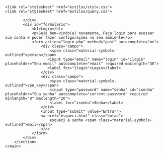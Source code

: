 <!DOCTYPE html>
<html lang="pt-br">
<head>
    <meta charset="UTF-8">
    <meta http-equiv="X-UA-Compatible" content="IE=edge">
    <meta name="viewport" content="width=device-width, initial-scale=1.0">
    <title>Login</title>
    <link rel="stylesheet" href="https://fonts.googleapis.com/css2?family=Material+Symbols+Outlined:opsz,wght,FILL,GRAD@20..48,100..700,0..1,-50..200" />

    <link rel="stylesheet" href="estilos/style.css">
    <link rel="stylesheet" href="estilos/query.css">
</head>
<body>
    <main>
        <section id="login">
            <div id="imagem">
                
            </div>
            <div id="formulario">
                <h1>Login</h1>
                <p>Seja bem-vindo(a) novamente, Faça login para acessar sua conta e poder fazer configurações no seu ambiente</p>
                <form action="login.php" method="post" autocomplete="on">
                    <div class="campo">
                        <span class="material-symbols-outlined">person</span>
                       <input type="email" name="login" id="ilogin" placeholder="Seu email" autocomplete="email" required maxlength="30">
                       <label for="ilogin">Login</label> 
                    </div>
                    <div class="campo">
                        <span class="material-symbols-outlined">vpn_key</span>
                        <input type="password" name="senha" id="isenha" placeholder="Sua senha" autocomplete="current-password" required minlength="8" maxlength="20">
                        <label for="isenha">Senha</label>
                    </div>
                    <input type="submit" value="Entrar">
                    <a href="esqueci.html" class="botao">
                        esqueci a senha <span class="material-symbols-outlined">mail</span>
                    </a>
                </form>
            </div>
        </section>
    </main>
</body>
</html>
